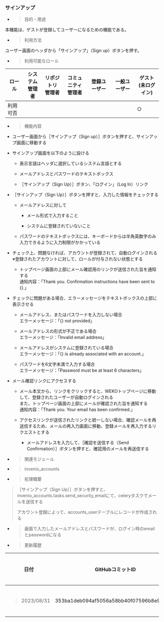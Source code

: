 
### サインアップ

  - > 目的・用途

本機能は、ゲストが登録してユーザーになるための機能である。

  - > 利用方法

ユーザー画面のヘッダから「サインアップ」（Sign up）ボタンを押す。

  - > 利用可能なロール

<table>
<thead>
<tr class="header">
<th>ロール</th>
<th>システム<br />
管理者</th>
<th>リポジトリ<br />
管理者</th>
<th>コミュニティ<br />
管理者</th>
<th>登録ユーザー</th>
<th>一般ユーザー</th>
<th>ゲスト<br />
(未ログイン)</th>
</tr>
</thead>
<tbody>
<tr class="odd">
<td>利用可否</td>
<td></td>
<td></td>
<td></td>
<td></td>
<td></td>
<td>○</td>
</tr>
</tbody>
</table>

  - > 機能内容

<!-- end list -->

  - ユーザー画面から［サインアップ（Sign up）］ボタンを押すと、サインアップ画面に移動する

  - サインアップ画面を以下のように設ける
    
      - 表示言語はヘッダに選択しているシステム言語とする
    
      - メールアドレスとパスワードのテキストボックス
    
      - ［サインアップ（Sign Up）］ボタン、「ログイン」（Log In）リンク

  - ［サインアップ（Sign Up）］ボタンを押すと、入力した情報をチェックする
    
      - メールアドレスに対して
        
          - メール形式で入力すること
        
          - システムに登録されていないこと
    
      - パスワードのテキストボックスには、キーボードからは半角英数字のみ入力できるように入力制限がかかっている

  - チェック上、問題なければ、アカウントが登録されて、自動ログインされる  
    ※登録されたアカウントに対して、ロールが付与されない状態とする
    
      - トップページ画面の上部にメール確認用のリンクが送信された旨を通知する  
        通知内容：「Thank you. Confirmation instructions have been sent to {}.」

  - チェックに問題がある場合、エラーメッセージをテキストボックスの上部に表示させる
    
      - メールアドレス、またはパスワードを入力しない場合  
        エラーメッセージ：「{} not provided」
    
      - メールアドレスの形式が不正である場合  
        エラーメッセージ：「Invalid email address」
    
      - メールアドレスがシステムに登録されている場合  
        エラーメッセージ：「{} is already associated with an account.」
    
      - パスワードを6文字未満で入力する場合  
        エラーメッセージ：「Password must be at least 6 characters」

  - メール確認リンクにアクセスする
    
      - メール本文から、リンクをクリックすると、WEKOトップページに移動して、登録されたユーザーが自動ログインされる  
        また、トップページ画面の上部にメールが確認された旨を通知する  
        通知内容：「Thank you. Your email has been confirmed.」
    
      - アクセスリンクが送信されたリンクと統一しない場合、確認メールを再送信するため、メールの再入力画面に移動、登録メールを再入力するリクエストとする
        
          - メールアドレスを入力して、［確認を送信する（Send Confirmation）］ボタンを押すと、確認用のメールを再送信する

<!-- end list -->

  - > 関連モジュール

<!-- end list -->

  - > invenio\_accounts

<!-- end list -->

  - > 処理概要

> ［サインアップ（Sign Up）］ボタンを押すと、invenio\_accounts.tasks.send\_security\_emailにて、celeryタスクでメールを送信する
> 
> アカウント登録によって、accounts\_userテーブルにレコードが作成される

  - > 画面で入力したメールアドレスとパスワードが、ログイン時のemailとpasswordになる

<!-- end list -->

  - > 更新履歴

<table>
<thead>
<tr class="header">
<th>日付</th>
<th>GitHubコミットID</th>
<th>更新内容</th>
</tr>
</thead>
<tbody>
<tr class="odd">
<td><blockquote>
<p>2023/08/31</p>
</blockquote></td>
<td>353ba1deb094af5056a58bb40f07596b8e95a562</td>
<td>初版作成</td>
</tr>
</tbody>
</table>
